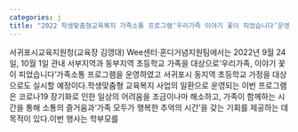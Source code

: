 ```yaml
---
categories: j
title: "2022 학생맞춤형교육복지 가족소통 프로그램‘우리가족 이야기 꽃이 피었습니다’운영"
---
```

서귀포시교육지원청(교육장 김영대) Wee센터·혼디거념지원팀에서는 2022년 9월 24일, 10월 1일 관내 서부지역과 동부지역 초등학교 가족을 대상으로‘우리가족, 이야기 꽃이 피었습니다’가족소통 프로그램을 운영하였고 서귀포시 동지역 초등학교 가정을 대상으로도 실시할 예정이다.학생맞춤형 교육복지 사업의 일환으로 운영되는 이번 프로그램은 코로나19 장기화로 인한 일상의 어려움을 조금이나마 해소하고, 가족이 함께하는 시간을 통해 소통의 즐거움과‘가족 모두가 행복한 추억의 시간’을 갖는 기회를 제공하는 데 목적이 있다.이번 행사는 학부모를